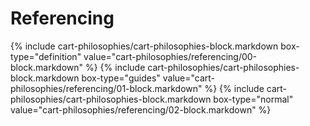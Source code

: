 <div data-role="collapsible" data-inset="false" >
	<h1 class="cart-collapsible-div">Referencing</h1>

<div class="cart-philosophies-wrapper">
{% include cart-philosophies/cart-philosophies-block.markdown box-type="definition" value="cart-philosophies/referencing/00-block.markdown" %}
{% include cart-philosophies/cart-philosophies-block.markdown box-type="guides" value="cart-philosophies/referencing/01-block.markdown" %}
{% include cart-philosophies/cart-philosophies-block.markdown box-type="normal" value="cart-philosophies/referencing/02-block.markdown" %}
</div>

</div>